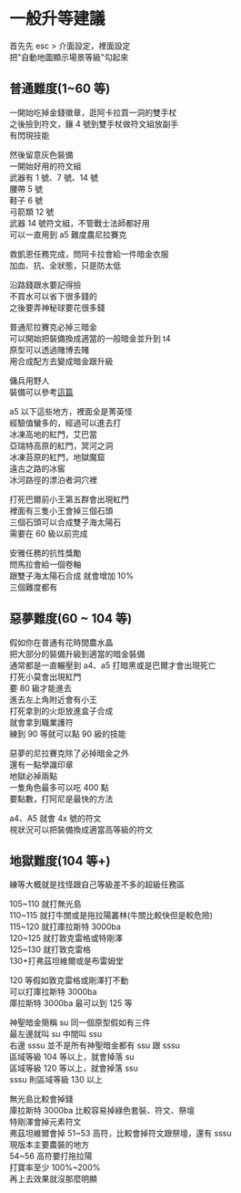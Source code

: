 # 一般升等建議

首先先 esc > 介面設定，裡面設定  
把"自動地圖顯示場景等級"勾起來

## 普通難度(1~60 等)

一開始吃掉金錢徽章，逛阿卡拉買一洞的雙手杖  
之後撿到符文，鑲 4 號到雙手杖做符文組放副手  
有閃現技能

然後留意灰色裝備  
一開始好用的符文組  
武器有 1 號、7 號、14 號  
腰帶 5 號  
鞋子 6 號  
弓箭類 12 號  
武器 14 號符文組，不管戰士法師都好用  
可以一直用到 a5 難度農尼拉賽克

救凱恩任務完成，問阿卡拉會給一件暗金衣服  
加血、抗、全狀態，只是防太低

沿路錢跟水要記得撿  
不買水可以省下很多錢的  
之後要弄神秘球要花很多錢

普通尼拉賽克必掉三暗金  
可以開始把裝備換成適當的一般暗金並升到 t4  
原型可以透過賭博去賭  
用合成配方去變成暗金跟升級

傭兵用野人  
裝備可以參考[這篇](/merc/)

a5 以下這些地方，裡面全是菁英怪  
經驗值蠻多的，經過可以進去打  
冰凍高地的紅門，艾巴當  
亞瑞特高原的紅門，冥河之洞  
冰凍苔原的紅門，地獄魔窟  
遠古之路的冰窖  
冰河路徑的漂泊者洞穴裡

打死巴爾前小王第五群會出現紅門  
裡面有三隻小王會掉三個石頭  
三個石頭可以合成雙子海太陽石  
需要在 60 級以前完成

安雅任務的抗性獎勵  
問馬拉會給一個卷軸  
跟雙子海太陽石合成
就會增加 10%  
三個難度都有

## 惡夢難度(60 ~ 104 等)

假如你在普通有花時間農水晶  
把大部分的裝備升級到適當的暗金裝備  
通常都是一直輾壓到 a4、a5 打暗黑或是巴爾才會出現死亡  
打死小莫會出現紅門  
要 80 級才能進去  
進去左上角附近會有小王  
打死拿到的火炬放進盒子合成  
就會拿到職業護符  
練到 90 等就可以點 90 級的技能

惡夢的尼拉賽克除了必掉暗金之外  
還有一點學識印章  
地獄必掉兩點  
一隻角色最多可以吃 400 點  
要點數，打阿尼是最快的方法

a4、A5 就會 4x 號的符文  
視狀況可以把裝備換成適當高等級的符文

## 地獄難度(104 等+)

練等大概就是找怪跟自己等級差不多的超級任務區

105~110 就打無光島  
110~115 就打牛關或是拖拉陽叢林(牛關比較快但是較危險)  
115~120 就打庫拉斯特 3000ba  
120~125 就打敦克雷格或特剛澤  
125~130 就打敦克雷格  
130+打弗茲坦維爾或是布雷姆堂

120 等假如敦克雷格或剛澤打不動  
可以打庫拉斯特 3000ba  
庫拉斯特 3000ba 最可以到 125 等

神聖暗金簡稱 su
同一個原型假如有三件  
最左邊就叫 su
中間叫 ssu  
右邊 sssu
並不是所有神聖暗金都有 ssu 跟 sssu  
區域等級 104 等以上，就會掉落 su  
區域等級 120 等以上，就會掉落 ssu  
sssu 則區域等級 130 以上

無光島比較會掉錢  
庫拉斯特 3000ba 比較容易掉綠色套裝、符文、祭壇  
特剛澤會掉元素符文  
弗茲坦維爾會掉 51~53 高符，比較會掉符文跟祭壇，還有 sssu  
現版本主要農裝的地方  
54~56 高符要打拖拉陽  
打寶率至少 100%~200%  
再上去效果就沒那麼明顯
